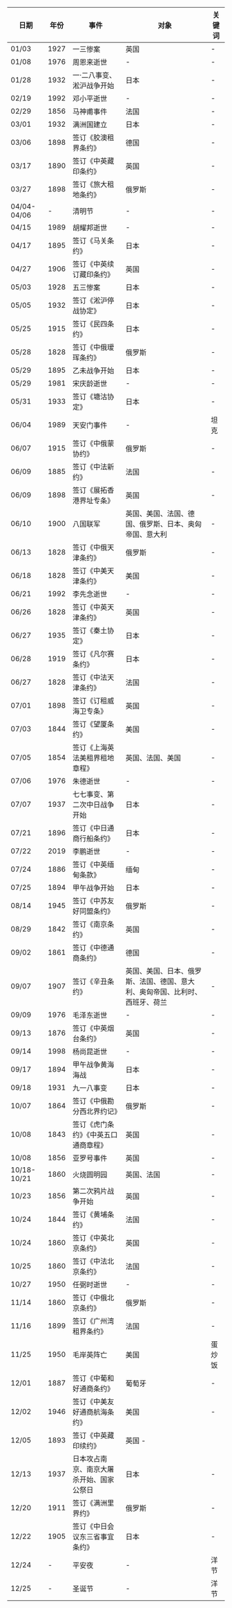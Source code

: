 | 日期 | 年份 | 事件| 对象 | 关键词
| - | - | - | - | - |
| 01/03 | 1927 | 一三惨案 | 英国 | - |
| 01/08 | 1976 | 周恩来逝世 | - | - |
| 01/28 | 1932 | 一·二八事变、淞沪战争开始 | 日本 | - |
| 02/19 | 1992 | 邓小平逝世 | - | - |
| 02/29 | 1856 | 马神甫事件 | 法国 | - |
| 03/01 | 1932 | 满洲国建立 | 日本 | - |
| 03/06 | 1898 | 签订《胶澳租界条约》 | 德国 | - |
| 03/17 | 1890 | 签订《中英藏印条约》 | 英国 | - |
| 03/27 | 1898 | 签订《旅大租地条约》 | 俄罗斯 | - |
| 04/04-04/06 | - | 清明节 | - | - |
| 04/15 | 1989 | 胡耀邦逝世 | - | - |
| 04/17 | 1895 | 签订《马关条约》 | 日本 | - |
| 04/27 | 1906 | 签订《中英续订藏印条约》 | 英国 | - |
| 05/03 | 1928 | 五三惨案 | 日本 | - |
| 05/05 | 1932 | 签订《淞沪停战协定》 | 日本 | - |
| 05/25 | 1915 | 签订《民四条约》 | 日本 | - |
| 05/28 | 1828 | 签订《中俄瑷珲条约》 | 俄罗斯 | - |
| 05/29 | 1895 | 乙未战争开始 | 日本 | - |
| 05/29 | 1981 | 宋庆龄逝世 | - | - |
| 05/31 | 1933 | 签订《塘沽协定》 | 日本 | - |
| 06/04 | 1989 | 天安门事件 | - | 坦克 |
| 06/07 | 1915 | 签订《中俄蒙协约》 | 俄罗斯 | - |
| 06/09 | 1885 | 签订《中法新约》 | 法国 | - |
| 06/09 | 1898 | 签订《展拓香港界址专条》 | 英国 | - |
| 06/10 | 1900 | 八国联军 | 英国、美国、法国、德国、俄罗斯、日本、奥匈帝国、意大利 | - |
| 06/13 | 1828 | 签订《中俄天津条约》 | 俄罗斯 | - |
| 06/18 | 1828 | 签订《中美天津条约》 | 美国 | - |
| 06/21 | 1992 | 李先念逝世 | - | - |
| 06/26 | 1828 | 签订《中英天津条约》 | 英国 | - |
| 06/27 | 1935 | 签订《秦土协定》 | 日本 | - |
| 06/28 | 1919 | 签订《凡尔赛条约》 | 日本 | - |
| 06/27 | 1828 | 签订《中法天津条约》 | 法国 | - |
| 07/01 | 1898 | 签订《订租威海卫专条》 | 英国 | - |
| 07/03 | 1844 | 签订《望厦条约》 | 美国 | - |
| 07/05 | 1854 | 签订《上海英法美租界租地章程》 | 英国、法国、美国 | - |
| 07/06 | 1976 | 朱德逝世 | - | - |
| 07/07 | 1937 | 七七事变、第二次中日战争开始 | 日本 | - |
| 07/21 | 1896 | 签订《中日通商行船条约》 | 日本 | - |
| 07/22 | 2019 | 李鹏逝世 | - | - |
| 07/24 | 1886 | 签订《中英缅甸条款》 | 缅甸 | - |
| 07/25 | 1894 | 甲午战争开始 | 日本 | - |
| 08/14 | 1945 | 签订《中苏友好同盟条约》 | 俄罗斯 | - |
| 08/29 | 1842 | 签订《南京条约》 | 英国 | - |
| 09/02 | 1861 | 签订《中德通商条约》 | 德国 | - |
| 09/07 | 1907 | 签订《辛丑条约》 | 英国、美国、日本、俄罗斯、法国、德国、意大利、奥匈帝国、比利时、西班牙、荷兰 | - |
| 09/09 | 1976 | 毛泽东逝世 | - | - |
| 09/13 | 1876 | 签订《中英烟台条约》 | 英国 | - |
| 09/14 | 1998 | 杨尚昆逝世 | - | - |
| 09/17 | 1894 | 甲午战争黄海海战 | 日本 | - |
| 09/18 | 1931 | 九一八事变 | 日本 | - |
| 10/07 | 1864 | 签订《中俄勘分西北界约记》 | 俄罗斯 | - |
| 10/08 | 1843 | 签订《虎门条约》《中英五口通商章程》 | 英国 | - |
| 10/08 | 1856 | 亚罗号事件 | 英国 | - | 
| 10/18-10/21 | 1860 | 火烧圆明园 | 英国、法国 | - |
| 10/23 | 1856 | 第二次鸦片战争开始 | 英国 | - |
| 10/24 | 1844 | 签订《黄埔条约》 | 法国 | - |
| 10/24 | 1860 | 签订《中英北京条约》 | 英国 | - |
| 10/25 | 1860 | 签订《中法北京条约》 | 法国 | - |
| 10/27 | 1950 | 任弼时逝世 | - | - |
| 11/14 | 1860 | 签订《中俄北京条约》 | 俄罗斯 | - |
| 11/16 | 1899 | 签订《广州湾租界条约》 | 法国 | - |
| 11/25 | 1950 | 毛岸英阵亡 | 美国 | 蛋炒饭 |
| 12/01 | 1887 | 签订《中葡和好通商条约》 | 葡萄牙 | - |
| 12/02 | 1946 | 签订《中美友好通商航海条约》 | 美国 | - |
| 12/05 | 1893 | 签订《中英藏印续约》 | 英国 - |
| 12/13 | 1937 | 日本攻占南京、南京大屠杀开始、国家公祭日 | 日本 | - |
| 12/20 | 1911 | 签订《满洲里界约》 | 俄罗斯 | - |
| 12/22 | 1905 | 签订《中日会议东三省事宜条约》 | 日本 | - |
| 12/24 | - | 平安夜 | - | 洋节 |
| 12/25 | - | 圣诞节 | - | 洋节 |
